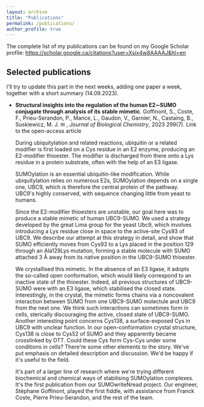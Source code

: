 ```yaml
---
layout: archive
title: "Publications"
permalink: /publications/
author_profile: true
---
```

The complete list of my publications can be found on my Google Scholar profile: https://scholar.google.ca/citations?user=Xsix4w8AAAAJ&hl=en

Selected publications
------
I'll try to update this part in the next weeks, adding one paper a week, together with a short summary (14.09.2023).

* **Structural insights into the regulation of the human E2∼SUMO conjugate through analysis of its stable mimetic**.  Goffinont, S., Coste, F., Prieu-Serandon, P., Mance, L., Gaudon, V., Garnier, N., Castaing, B., Suskiewicz, M. J. ✉ , *Journal of Biological Chemistry*, 2023 299(7). <a hre="https://www.jbc.org/article/S0021-9258(23)01898-7/fulltext">Link to the open-access article</a>

  During ubiquitylation and related reactions, ubiquitin or a related modifier is first loaded on a Cys residue in an E2 enzyme, producing an E2-modifier thioester. The modifier is discharged from there onto a Lys residue in a protein substrate, often with the help of an E3 ligase.

  SUMOylation is an essential ubiquitin-like modification. While ubiquitylation relies on numerous E2s, SUMOylation depends on a single one, UBC9, which is therefore the central protein of the pathway. UBC9's highly conserved, with sequence changing little from yeast to humans.

  Since the E2-modifier thioesters are unstable, our goal here was to produce a stable mimetic of human UBC9-SUMO. We used a strategy developed by the great Lima group for the yeast Ubc9, which involves introducing a Lys residue close in space to the active-site Cys93 of UBC9. We describe our attempt at this strategy in detail, and show that SUMO efficiently moves from Cys93 to a Lys placed in the position 129 through an Ala129Lys mutation, forming a stable molecule with SUMO attached 3 Å away from its native position in the UBC9-SUMO thioester.

  We crystallised this mimetic. In the absence of an E3 ligase, it adopts the so-called open conformation, which would likely correspond to an inactive state of the thioester. Indeed, all previous structures of UBC9-SUMO were with an E3 ligase, which stabilised the closed state. Interestingly, in the crystal, the mimetic forms chains via a noncovalent interaction between SUMO from one UBC9-SUMO molectule and UBC9 from the next one. We think such interactions can sometimes form in cells, sterically discouraging the active, closed state of UBC9-SUMO. Another interesting point concerns Cys138, a surface-exposed Cys in UBC9 with unclear function. In our open-conformation crystal structure, Cys138 is close to Cys52 of SUMO and they apparently became crosslinked by DTT. Could these Cys form Cys-Cys under some conditions in cells? There're some other elements to the story. We've put emphasis on detailed description and discussion. We'd be happy if it's useful to the field.

  It's part of a larger line of research where we're trying different biochemical and chemical ways of stabilising SUMOylation complexes. It's the first publication from our SUMOwriteNread project. Our engineer, Stéphane Goffinont, played the first fiddle, with assistance from Franck Coste, Pierre Prieu-Serandon, and the rest of the team.
